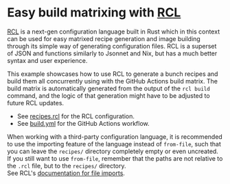 # Easy build matrixing with [RCL](https://rcl-lang.org/)

[RCL](https://rcl-lang.org/) is a next-gen configuration language built in Rust which in this context can be used for easy matrixed recipe generation and image building through its simple way of generating configuration files. RCL is a superset of JSON and functions similarly to Jsonnet and Nix, but has a much better syntax and user experience.

This example showcases how to use RCL to generate a bunch recipes and build them all concurrently using with the GitHub Actions build matrix. The build matrix is automatically generated from the output of the `rcl build` command, and the logic of that generation might have to be adjusted to future RCL updates.

- See [recipes.rcl](./recipes.rcl) for the RCL configuration.
- See [build.yml](./build.yml) for the GitHub Actions workflow.

When working with a third-party configuration language, it is recommended to use the importing feature of the language instead of `from-file`, such that you can leave the `recipes/` directory completely empty or even uncreated. If you still want to use `from-file`, remember that the paths are not relative to the `.rcl` file, but to the `recipes/` directory.   
See RCL's [documentation for file imports](https://docs.ruuda.nl/rcl/imports/).